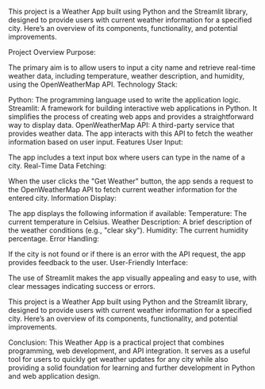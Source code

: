 This project is a Weather App built using Python and the Streamlit library, designed to provide users with current weather information for a specified city. Here’s an overview of its components, functionality, and potential improvements.

Project Overview
Purpose:

The primary aim is to allow users to input a city name and retrieve real-time weather data, including temperature, weather description, and humidity, using the OpenWeatherMap API.
Technology Stack:

Python: The programming language used to write the application logic.
Streamlit: A framework for building interactive web applications in Python. It simplifies the process of creating web apps and provides a straightforward way to display data.
OpenWeatherMap API: A third-party service that provides weather data. The app interacts with this API to fetch the weather information based on user input.
Features
User Input:

The app includes a text input box where users can type in the name of a city.
Real-Time Data Fetching:

When the user clicks the "Get Weather" button, the app sends a request to the OpenWeatherMap API to fetch current weather information for the entered city.
Information Display:

The app displays the following information if available:
Temperature: The current temperature in Celsius.
Weather Description: A brief description of the weather conditions (e.g., "clear sky").
Humidity: The current humidity percentage.
Error Handling:

If the city is not found or if there is an error with the API request, the app provides feedback to the user.
User-Friendly Interface:

The use of Streamlit makes the app visually appealing and easy to use, with clear messages indicating success or errors.

This project is a Weather App built using Python and the Streamlit library, designed to provide users with current weather information for a specified city. Here’s an overview of its components, functionality, and potential improvements.

Conclusion:
This Weather App is a practical project that combines programming, web development, and API integration. It serves as a useful tool for users to quickly get weather updates for any city while also providing a solid foundation for learning and further development in Python and web application design.
